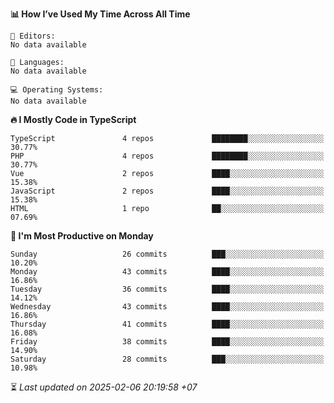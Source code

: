 <!--START_SECTION:readme-stats-->
**📊 How I’ve Used My Time Across All Time**

```text
📝 Editors:
No data available

💬 Languages:
No data available

💻 Operating Systems:
No data available
```

**🔥 I Mostly Code in TypeScript**

```text
TypeScript               4 repos             ████████░░░░░░░░░░░░░░░░░   30.77%
PHP                      4 repos             ████████░░░░░░░░░░░░░░░░░   30.77%
Vue                      2 repos             ████░░░░░░░░░░░░░░░░░░░░░   15.38%
JavaScript               2 repos             ████░░░░░░░░░░░░░░░░░░░░░   15.38%
HTML                     1 repo              ██░░░░░░░░░░░░░░░░░░░░░░░   07.69%
```

**📅 I'm Most Productive on Monday**

```text
Sunday                   26 commits          ███░░░░░░░░░░░░░░░░░░░░░░   10.20%
Monday                   43 commits          ████░░░░░░░░░░░░░░░░░░░░░   16.86%
Tuesday                  36 commits          ████░░░░░░░░░░░░░░░░░░░░░   14.12%
Wednesday                43 commits          ████░░░░░░░░░░░░░░░░░░░░░   16.86%
Thursday                 41 commits          ████░░░░░░░░░░░░░░░░░░░░░   16.08%
Friday                   38 commits          ████░░░░░░░░░░░░░░░░░░░░░   14.90%
Saturday                 28 commits          ███░░░░░░░░░░░░░░░░░░░░░░   10.98%
```



⏳ *Last updated on 2025-02-06 20:19:58 +07*
<!--END_SECTION:readme-stats-->